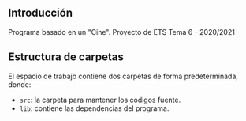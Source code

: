 ## Introducción

Programa basado en un "Cine". Proyecto de ETS Tema 6 - 2020/2021

## Estructura de carpetas

El espacio de trabajo contiene dos carpetas de forma predeterminada, donde: 

- `src`: la carpeta para mantener los codigos fuente. 
- `lib`: contiene las dependencias del programa.